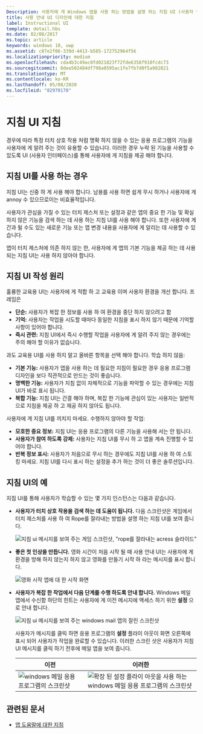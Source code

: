 ```yaml
---
Description: 사용자에 게 Windows 앱을 사용 하는 방법을 설명 하는 지침 UI (사용자 인터페이스)를 디자인 합니다.
title: 사용 안내 UI 디자인에 대한 지침
label: Instructional UI
template: detail.hbs
ms.date: 02/08/2017
ms.topic: article
keywords: windows 10, uwp
ms.assetid: c87e2f06-339d-4413-b585-172752964f56
ms.localizationpriority: medium
ms.openlocfilehash: cda4b3c49ac0fd021823f72fde6358f910fcdc73
ms.sourcegitcommit: 0dee502484df798a0595ac1fe7fb7d0f5a982821
ms.translationtype: MT
ms.contentlocale: ko-KR
ms.lasthandoff: 05/08/2020
ms.locfileid: "82970178"
---
```

# <a name="instructional-ui-guidelines"></a>지침 UI 지침



경우에 따라 특정 터치 상호 작용 처럼 명확 하지 않을 수 있는 응용 프로그램의 기능을 사용자에 게 알려 주는 것이 유용할 수 있습니다. 이러한 경우 누락 된 기능을 사용할 수 있도록 UI (사용자 인터페이스)를 통해 사용자에 게 지침을 제공 해야 합니다.

## <a name="when-to-use-instructional-ui"></a>지침 UI를 사용 하는 경우

지침 UI는 신중 하 게 사용 해야 합니다. 남용를 사용 하면 쉽게 무시 하거나 사용자에 게 annoy 수 있으므로이는 비효율적입니다.

사용자가 관심을 가질 수 있는 터치 제스처 또는 설정과 같은 앱의 중요 한 기능 및 확실 하지 않은 기능을 검색 하는 데 사용 하는 지침 UI를 사용 해야 합니다. 또한 사용자에 게 간과 될 수도 있는 새로운 기능 또는 앱 변경 내용을 사용자에 게 알리는 데 사용할 수 있습니다.

앱이 터치 제스처에 의존 하지 않는 한, 사용자에 게 앱의 기본 기능을 제공 하는 데 사용 되는 지침 UI는 사용 하지 않아야 합니다.

## <a name="principles-of-writing-instructional-ui"></a>지침 UI 작성 원리

훌륭한 교육용 UI는 사용자에 게 적합 하 고 교육용 이며 사용자 환경을 개선 합니다. 프레임은

-   **단순:** 사용자가 복잡 한 정보를 사용 하 여 환경을 중단 하지 않으려고 함
-   **기억:** 사용자는 작업을 시도할 때마다 동일한 지침을 표시 하지 않기 때문에 기억할 사항이 있어야 합니다.
-   **즉시 관련:** 지침 UI에서 즉시 수행할 작업을 사용자에 게 알려 주지 않는 경우에는 주의 해야 할 이유가 없습니다.

과도 교육용 UI를 사용 하지 말고 올바른 항목을 선택 해야 합니다. 학습 하지 않음:

-   **기본 기능:** 사용자가 앱을 사용 하는 데 필요한 지침이 필요한 경우 응용 프로그램 디자인을 보다 직관적으로 만드는 것이 좋습니다.
-   **명백한 기능:** 사용자가 지침 없이 자체적으로 기능을 파악할 수 있는 경우에는 지침 UI가 바로 표시 됩니다.
-   **복합 기능:** 지침 UI는 간결 해야 하며, 복잡 한 기능에 관심이 있는 사용자는 일반적으로 지침을 제공 하 고 제공 하지 않아도 됩니다.

사용자에 게 지침 UI를 끼치지 마세요. 수행하지 않아야 할 작업:

-   **모호한 중요 정보:** 지침 UI는 응용 프로그램의 다른 기능을 사용해 서는 안 됩니다.
-   **사용자가 참여 하도록 강제:** 사용자는 지침 UI를 무시 하 고 앱을 계속 진행할 수 있어야 합니다.
-   **반복 정보 표시:** 사용자가 처음으로 무시 하는 경우에도 지침 UI를 사용 하 여 스토킹 마세요. 지침 UI를 다시 표시 하는 설정을 추가 하는 것이 더 좋은 솔루션입니다.

## <a name="examples-of-instructional-ui"></a>지침 UI의 예

지침 UI를 통해 사용자가 학습할 수 있는 몇 가지 인스턴스는 다음과 같습니다.

-   **사용자가 터치 상호 작용을 검색 하는 데 도움이 됩니다.** 다음 스크린샷은 게임에서 터치 제스처를 사용 하 여 Rope를 잘라내는 방법을 설명 하는 지침 UI를 보여 줍니다.

    ![지침 ui 메시지를 보여 주는 게임 스크린샷, "rope를 잘라내는 acress 슬라이드"](images/in-game-controls-3.png)

-   **좋은 첫 인상을 만듭니다.** 영화 시간이 처음 시작 될 때 사용 안내 UI는 사용자에 게 환경을 방해 하지 않는지 하지 않고 영화를 만들기 시작 하 라는 메시지를 표시 합니다.

    ![영화 시작 앱에 대 한 시작 화면](images/instructional-ui-movie.png)

-   **사용자가 복잡 한 작업에서 다음 단계를 수행 하도록 안내 합니다.** Windows 메일 앱에서 수신함 하단의 힌트는 사용자에 게 이전 메시지에 액세스 하기 위한 **설정** 으로 안내 합니다.

    ![지침 ui 메시지를 보여 주는 windows mail 앱의 잘린 스크린샷](images/instructional-ui-mail-inbox.png)

    사용자가 메시지를 클릭 하면 응용 프로그램의 **설정** 플라이 아웃이 화면 오른쪽에 표시 되어 사용자가 작업을 완료할 수 있습니다. 이러한 스크린 샷은 사용자가 지침 UI 메시지를 클릭 하기 전후에 메일 앱을 보여 줍니다.

    | 이전                                                               | 이러한                                                                                                        |
    |----------------------------------------------------------------------|--------------------------------------------------------------------------------------------------------------|
    | ![windows 메일 응용 프로그램의 스크린샷](images/instructional-ui-mail.png) | ![확장 된 설정 플라이 아웃을 사용 하는 windows 메일 응용 프로그램의 스크린샷](images/instructional-ui-mail-flyout.png) |

## <a name="related-articles"></a>관련된 문서

* [앱 도움말에 대한 지침](guidelines-for-app-help.md)
